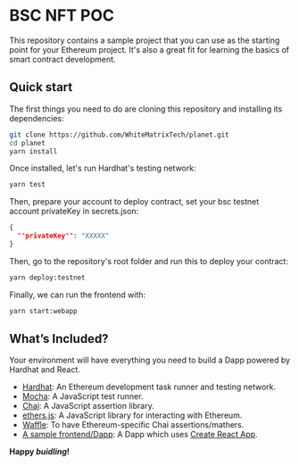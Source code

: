 # BSC NFT POC

This repository contains a sample project that you can use as the starting point
for your Ethereum project. It's also a great fit for learning the basics of
smart contract development.


## Quick start

The first things you need to do are cloning this repository and installing its
dependencies:

```sh
git clone https://github.com/WhiteMatrixTech/planet.git
cd planet
yarn install
```

Once installed, let's run Hardhat's testing network:

```sh
yarn test
```


Then, prepare your account to deploy contract, set your bsc testnet account privateKey in secrets.json:

```json
{
  ""privateKey"": "XXXXX"
}
```


Then, go to the repository's root folder and run this to deploy your contract:

```sh
yarn deploy:testnet
```

Finally, we can run the frontend with:

```sh
yarn start:webapp
```

## What’s Included?

Your environment will have everything you need to build a Dapp powered by Hardhat and React.

- [Hardhat](https://hardhat.org/): An Ethereum development task runner and testing network.
- [Mocha](https://mochajs.org/): A JavaScript test runner.
- [Chai](https://www.chaijs.com/): A JavaScript assertion library.
- [ethers.js](https://docs.ethers.io/v5/): A JavaScript library for interacting with Ethereum.
- [Waffle](https://github.com/EthWorks/Waffle/): To have Ethereum-specific Chai assertions/mathers.
- [A sample frontend/Dapp](./frontend): A Dapp which uses [Create React App](https://github.com/facebook/create-react-app).


**Happy _buidling_!**
